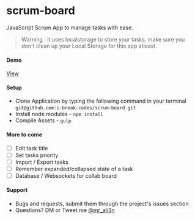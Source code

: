 # scrum-board
JavaScript Scrum App to manage tasks with ease.

> Warning : It uses localstorage to store your tasks, make sure you don't clean up your Local Storage for this app atleast.

#### Demo
[View](https://i-break-codes.github.io/scrum-board/)

#### Setup
- Clone Application by typing the following command in your terminal `git@github.com:i-break-codes/scrum-board.git`
- Install node modules - `npm install`
- Compile Assets - `gulp`

#### More to come
- [ ] Edit task title
- [ ] Set tasks priority
- [ ] Import / Export tasks
- [ ] Remember expanded/collapsed state of a task
- [ ] Database / Websockets for collab board

#### Support
- Bugs and requests, submit them through the project's issues section
- Questions? DM or Tweet me [@mr_ali3n](https://twitter.com/mr_ali3n)